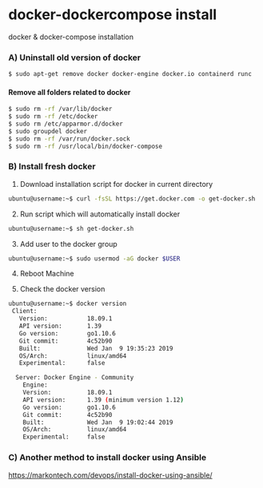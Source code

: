 # docker-dockercompose install
docker & docker-compose installation

### A) Uninstall old version of docker
```bash
$ sudo apt-get remove docker docker-engine docker.io containerd runc
```

#### Remove all folders related to docker
```bash
$ sudo rm -rf /var/lib/docker
$ sudo rm -rf /etc/docker
$ sudo rm /etc/apparmor.d/docker
$ sudo groupdel docker
$ sudo rm -rf /var/run/docker.sock
$ sudo rm -rf /usr/local/bin/docker-compose

```

### B) Install fresh docker 

 1. Download installation script for docker in current directory 
   ```bash
   ubuntu@username:~$ curl -fsSL https://get.docker.com -o get-docker.sh
   ```
 2. Run script which will automatically install docker
   ```bash
   ubuntu@username:~$ sh get-docker.sh
   ```
 3. Add user to the docker group
   ```bash
   ubuntu@username:~$ sudo usermod -aG docker $USER
   ```
 4. Reboot Machine

 5. Check the docker version
   ```bash
   ubuntu@username:~$ docker version 
    Client:
      Version:           18.09.1
      API version:       1.39
      Go version:        go1.10.6
      Git commit:        4c52b90
      Built:             Wed Jan  9 19:35:23 2019
      OS/Arch:           linux/amd64
      Experimental:      false

     Server: Docker Engine - Community
       Engine:
       Version:          18.09.1
       API version:      1.39 (minimum version 1.12)
       Go version:       go1.10.6
       Git commit:       4c52b90
       Built:            Wed Jan  9 19:02:44 2019
       OS/Arch:          linux/amd64
       Experimental:     false
   ```

 
### C) Another method to install docker using Ansible
https://markontech.com/devops/install-docker-using-ansible/ 



